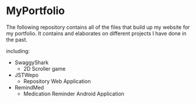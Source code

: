# MyPortfolio
 
The following repository contains all of the files that build up my website for my portfolio. It contains and elaborates on different projects I have done in the past.

including:

- SwaggyShark
  - 2D Scroller game
- JSTWepo
  - Repository Web Application
- RemindMed
  - Medication Reminder Android Application

